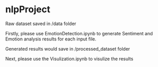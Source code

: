 # nlpProject
Raw dataset saved in /data folder

Firstly, please use EmotionDetection.ipynb to generate Sentiment and Emotion analysis results for each input file. 

Generated results would save in /processed_dataset folder

Next, please use the Visulization.ipynb to visulize the results
